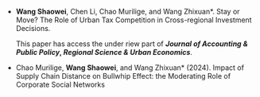 
-   **Wang Shaowei**, Chen Li, Chao Murilige, and Wang Zhixuan*. Stay or Move? The Role of Urban Tax Competition in Cross-regional Investment Decisions.

    This paper has access the under riew part of __*Journal of Accounting & Public Policy*, *Regional Science & Urban Economics*__.
  
-  Chao Murilige, **Wang Shaowei**, and Wang Zhixuan* (2024). Impact of Supply Chain Distance on Bullwhip Effect: the Moderating Role of Corporate Social Networks

